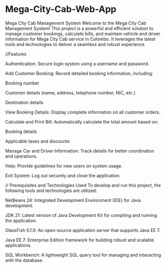 # Mega-City-Cab-Web-App

Mega City Cab Management System
Welcome to the Mega City Cab Management System! This project is a powerful and efficient solution to manage customer bookings, calculate bills, and maintain vehicle and driver information for Mega City Cab service in Colombo. It leverages the latest tools and technologies to deliver a seamless and robust experience.

//Features

Authentication: Secure login system using a username and password.

Add Customer Booking: Record detailed booking information, including:

Booking number

Customer details (name, address, telephone number, NIC, etc.)

Destination details

View Booking Details: Display complete information on all customer orders.

Calculate and Print Bill: Automatically calculate the total amount based on:

Booking details

Applicable taxes and discounts

Manage Car and Driver Information: Track details for better coordination and operations.

Help: Provide guidelines for new users on system usage.

Exit System: Log out securely and close the application.


// Prerequisites and Technologies Used
To develop and run this project, the following tools and technologies are utilized:


NetBeans 24: Integrated Development Environment (IDE) for Java development.

JDK 21: Latest version of Java Development Kit for compiling and running the application.

GlassFish 5.1.0: An open-source application server that supports Java EE 7.

Java EE 7: Enterprise Edition framework for building robust and scalable applications.

SQL Workbench: A lightweight SQL query tool for managing and interacting with the database.
